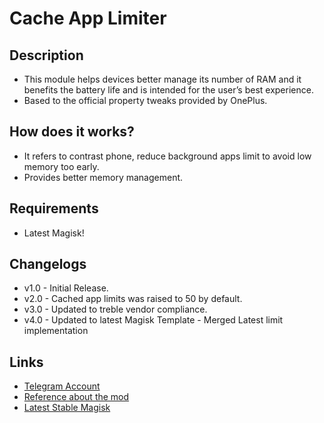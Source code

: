 # Cache App Limiter
## Description
- This module helps devices better manage its number of RAM and it benefits the battery life and is intended for the user’s best experience.
- Based to the official property tweaks provided by OnePlus.

## How does it works?
- It refers to contrast phone, reduce background apps limit to avoid low memory too early.
- Provides better memory management.

## Requirements
- Latest Magisk!

## Changelogs
- v1.0 - Initial Release.
- v2.0 - Cached app limits was raised to 50 by default.
- v3.0 - Updated to treble vendor compliance.
- v4.0 - Updated to latest Magisk Template
       - Merged Latest limit implementation

## Links
- <a href="https://t.me/EmperorEye1993">Telegram Account</a>
- <a href="https://www.gsmarena.com/tweak_helps_oneplus_3_better_manage_its_6gb_of_ram-blog-18891.php">Reference about the mod</a>
- <a href="https://forum.xda-developers.com/apps/magisk/official-magisk-v7-universal-systemless-t3473445">Latest Stable Magisk</a>
 
